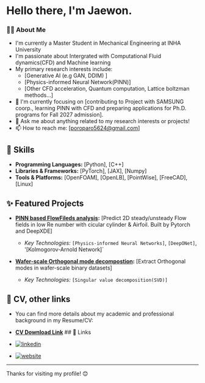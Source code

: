 # Hello there, I'm Jaewon.

### 👨‍💻 About Me

* I'm currently a Master Student in Mechanical Engineering at INHA University
* I'm passionate about Intergrated with Computational Fluid dynamics(CFD) and Machine learning 
* My primary research interests include:
    * [Generative AI (e.g GAN, DDIM) ]
    * [Physics-informed Neural Network(PINN)]
    * [Other CFD acceleration, Quantum computation, Lattice boltzman methods...]
* 🌱 I'm currently focusing on [contributing to Project with SAMSUNG coorp., learning PINN with CFD and preparing applications for Ph.D. programs for Fall 2027 admission].
* 💬 Ask me about anything related to my research interests or projects!
* 📫 How to reach me: [poroparo5624@gmail.com]

## 🚀 Skills

* **Programming Languages:** [Python], [C++]
* **Libraries & Frameworks:** [PyTorch], [JAX], [Numpy]
* **Tools & Platforms:** [OpenFOAM], [OpenLB], [PointWise], [FreeCAD], [Linux]
  
## ✨ Featured Projects

* **[PINN based FlowFileds analysis](https://github.com/FluidicEnergy/PINN):** [Predict 2D steady/unsteady Flow fields in low Re number with cicular cylinder & Airfoil. Built by Pytorch and DeepXDE]
    * *Key Technologies:* `[Physics-informed Neural Networks]`, `[DeepONet]`, '[Kolmogorov-Arnold Network]`

* **[Wafer-scale Orthogonal mode decompostion](https://github.com/FluidicEnergy/Wafer-scale-mode-decomposition):** [Extract Orthogonal modes in wafer-scale binary datasets]
    * *Key Technologies:* `[Singular value decomposition(SVD)]`

## 📄  CV, other links

* You can find more details about my academic and professional background in my Resume/CV:
* **[CV Download Link](https://github.com/FluidicEnergy/FluidicEnergy/blob/main/cv/cv_jjw.pdf)** ## 🔗 Links

* [![linkedin](https://img.shields.io/badge/LinkedIn-0A66C2?style=for-the-badge&logo=linkedin&logoColor=white)](https://www.linkedin.com/in/jaewon-jang-895785252/)
* [![website](https://img.shields.io/badge/Personal_Website-FF0000?style=for-the-badge&logo=About.me&logoColor=white)](https://sites.google.com/view/streamyjang) 

---

Thanks for visiting my profile! 😊
